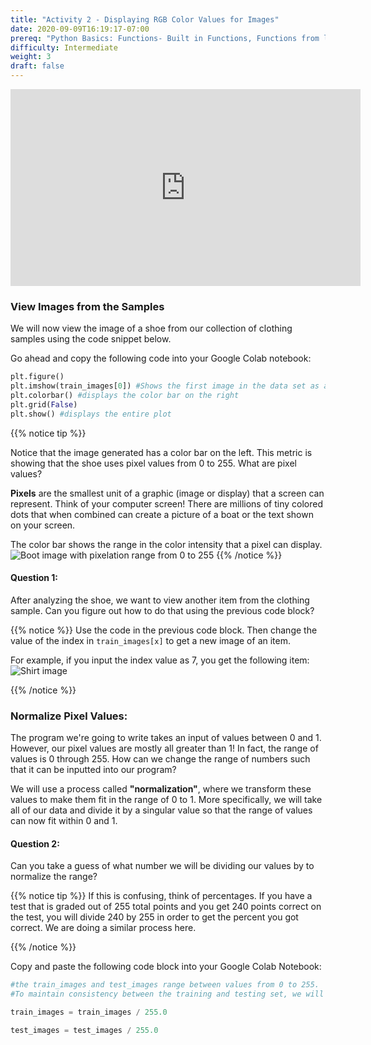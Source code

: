 ```yaml
---
title: "Activity 2 - Displaying RGB Color Values for Images"
date: 2020-09-09T16:19:17-07:00
prereq: "Python Basics: Functions- Built in Functions, Functions from libraries; Data Types- Strings, Numbers, Reading from Console; Data Structures- Lists"
difficulty: Intermediate
weight: 3
draft: false
---
```


<iframe width="560" height="315" src="https://www.youtube.com/embed/bMr1c4a7dXQ" frameborder="0" allow="accelerometer; autoplay; encrypted-media; gyroscope; picture-in-picture" allowfullscreen></iframe>

### View Images from the Samples  

We will now view the image of a shoe from our collection of clothing samples using the code snippet below.

Go ahead and copy the following code into your Google Colab notebook:

```python
plt.figure()
plt.imshow(train_images[0]) #Shows the first image in the data set as a plot or different colored pixels
plt.colorbar() #displays the color bar on the right
plt.grid(False)
plt.show() #displays the entire plot
```

{{% notice tip %}}

Notice that the image generated has a color bar on the left. This metric is showing that the shoe uses pixel values from 0 to 255. What are pixel values? 

**Pixels** are the smallest unit of a graphic (image or display) that a screen can represent. Think of your computer screen! There are millions of tiny colored dots that when combined can create a picture of a boat or the text shown on your screen. 

The color bar shows the range in the color intensity that a pixel can display. 
![Boot image with pixelation range from 0 to 255](../media/a2q1.png)
{{% /notice %}}

#### Question 1:
After analyzing the shoe, we want to view another item from the clothing sample. Can you figure out how to do that using the previous code block? 

{{% notice %}}
Use the code in the previous code block. Then change the value of the index in `train_images[x]` to get a new image of an item.   

For example, if you input the index value as 7, you get the following item:
![Shirt image](../media/a2progress2.png)

{{% /notice %}}

### Normalize Pixel Values:

The program we're going to write takes an input of values between 0 and 1. However, our pixel values are mostly all greater than 1! In fact, the range of values is 0 through 255. How can we change the range of numbers such that it can be inputted into our program? 

We will use a process called **"normalization"**, where we transform these values to make them fit in the range of 0 to 1. More specifically, we will take all of our data and divide it by a singular value so that the range of values can now fit within 0 and 1. 

#### Question 2: 
Can you take a guess of what number we will be dividing our values by to normalize the range? 

{{% notice tip %}}
If this is confusing, think of percentages. If you have a test that is graded out of 255 total points and you get 240 points correct on the test, you will divide 240 by 255 in order to get the percent you got correct. We are doing a similar process here. 

{{% /notice %}}

Copy and paste the following code block into your Google Colab Notebook:

```python
#the train_images and test_images range between values from 0 to 255. 
#To maintain consistency between the training and testing set, we will divide train_images and test_images by 255

train_images = train_images / 255.0 

test_images = test_images / 255.0
```